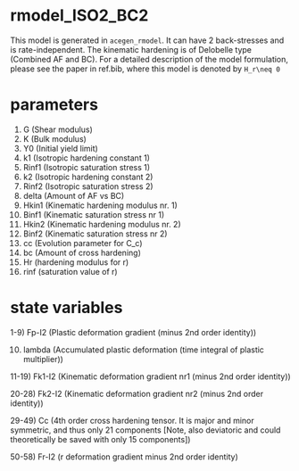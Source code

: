 # rmodel_ISO2_BC2

This model is generated in ``acegen_rmodel``. It can have 2 back-stresses and is rate-independent. The kinematic hardening is of Delobelle type (Combined AF and BC). For a detailed description of the model formulation, please see the paper in ref.bib, where this model is denoted by `H_r\neq 0` 

# parameters

1. G (Shear modulus)
2. K (Bulk modulus)
3. Y0 (Initial yield limit) 
4. k1 (Isotropic hardening constant 1)
5. Rinf1 (Isotropic saturation stress 1)
6. k2 (Isotropic hardening constant 2)
7. Rinf2 (Isotropic saturation stress 2)
8. delta (Amount of AF vs BC)
9. Hkin1 (Kinematic hardening modulus nr. 1)
10. Binf1 (Kinematic saturation stress nr 1)
11. Hkin2 (Kinematic hardening modulus nr. 2)
12. Binf2 (Kinematic saturation stress nr 2)
13. cc (Evolution parameter for C_c)
14. bc (Amount of cross hardening)
15. Hr (hardening modulus for r)
16. rinf (saturation value of r)


# state variables

1-9) Fp-I2 (Plastic deformation gradient (minus 2nd order identity))

10) lambda (Accumulated plastic deformation (time integral of plastic multiplier))

11-19) Fk1-I2 (Kinematic deformation gradient nr1 (minus 2nd order identity))

20-28) Fk2-I2 (Kinematic deformation gradient nr2 (minus 2nd order identity))

29-49) Cc (4th order cross hardening tensor. It is major and minor symmetric, and thus only 21 components [Note, also deviatoric and could theoretically be saved with only 15 components])

50-58) Fr-I2 (r deformation gradient minus 2nd order identity)